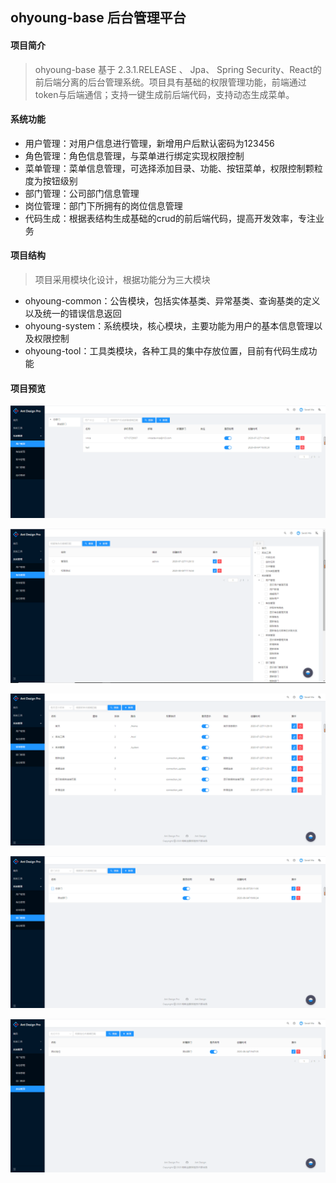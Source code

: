 ## **ohyoung-base 后台管理平台**

#### 项目简介



> ohyoung-base 基于 2.3.1.RELEASE 、 Jpa、 Spring Security、React的前后端分离的后台管理系统。项目具有基础的权限管理功能，前端通过token与后端通信；支持一键生成前后端代码，支持动态生成菜单。


#### 系统功能

- 用户管理：对用户信息进行管理，新增用户后默认密码为123456
- 角色管理：角色信息管理，与菜单进行绑定实现权限控制
- 菜单管理：菜单信息管理，可选择添加目录、功能、按钮菜单，权限控制颗粒度为按钮级别
- 部门管理：公司部门信息管理
- 岗位管理：部门下所拥有的岗位信息管理
- 代码生成：根据表结构生成基础的crud的前后端代码，提高开发效率，专注业务

#### 项目结构

> 项目采用模块化设计，根据功能分为三大模块

- ohyoung-common：公告模块，包括实体基类、异常基类、查询基类的定义以及统一的错误信息返回
- ohyoung-system：系统模块，核心模块，主要功能为用户的基本信息管理以及权限控制
- ohyoung-tool：工具类模块，各种工具的集中存放位置，目前有代码生成功能
#### 项目预览

![image-20201014230235487](.\images\image-20201014230235487.png)

![image-20201014230317200](.\images\image-20201014230317200.png)

![image-20201014230325684](.\images\image-20201014230325684.png)

![image-20201014230334300](.\images\image-20201014230334300.png)

![image-20201014230342469](.\images\image-20201014230342469.png)
